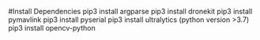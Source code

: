 #Install Dependencies
pip3 install argparse
pip3 install dronekit 
pip3 install pymavlink
pip3 install pyserial
pip3 install ultralytics (python version >3.7)
pip3 install opencv-python

